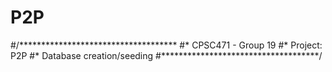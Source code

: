 # P2P
#/************************************
#* CPSC471 - Group 19
#* Project: P2P
#* Database creation/seeding
#************************************/
